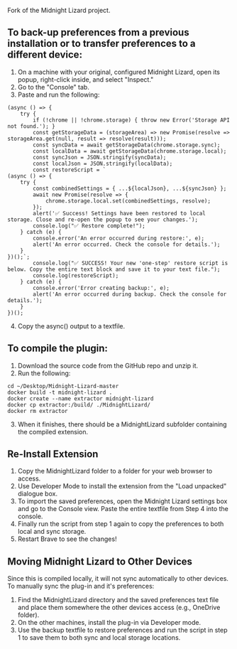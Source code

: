 Fork of the Midnight Lizard project.

## To back-up preferences from a previous installation or to transfer preferences to a different device:

1. On a machine with your original, configured Midnight Lizard, open its popup, right-click inside, and select "Inspect."
2. Go to the "Console" tab.
3. Paste and run the following:

```
(async () => {
    try {
        if (!chrome || !chrome.storage) { throw new Error('Storage API not found.'); }
        const getStorageData = (storageArea) => new Promise(resolve => storageArea.get(null, result => resolve(result)));
        const syncData = await getStorageData(chrome.storage.sync);
        const localData = await getStorageData(chrome.storage.local);
        const syncJson = JSON.stringify(syncData);
        const localJson = JSON.stringify(localData);
        const restoreScript = `
(async () => {
    try {
        const combinedSettings = { ...${localJson}, ...${syncJson} };
        await new Promise(resolve => {
            chrome.storage.local.set(combinedSettings, resolve);
        });
        alert('✅ Success! Settings have been restored to local storage. Close and re-open the popup to see your changes.');
        console.log("✅ Restore complete!");
    } catch (e) {
        console.error('An error occurred during restore:', e);
        alert('An error occurred. Check the console for details.');
    }
})();`;
        console.log("✅ SUCCESS! Your new 'one-step' restore script is below. Copy the entire text block and save it to your text file.");
        console.log(restoreScript);
    } catch (e) {
        console.error('Error creating backup:', e);
        alert('An error occurred during backup. Check the console for details.');
    }
})();
```
4. Copy the async() output to a textfile.

## To compile the plugin:

1. Download the source code from the GitHub repo and unzip it.
2. Run the following:

```
cd ~/Desktop/Midnight-Lizard-master
docker build -t midnight-lizard .
docker create --name extractor midnight-lizard
docker cp extractor:/build/ ./MidnightLizard/
docker rm extractor
```
3. When it finishes, there should be a MidnightLizard subfolder containing the compiled extension.

## Re-Install Extension
1. Copy the MidnightLizard folder to a folder for your web browser to access.
2. Use Developer Mode to install the extension from the "Load unpacked" dialogue box.
3. To import the saved preferences, open the Midnight Lizard settings box and go to the Console view. Paste the entire textfile from Step 4 into the console.
4. Finally run the script from step 1 again to copy the preferences to both local and sync storage.
5. Restart Brave to see the changes!

## Moving Midnight Lizard to Other Devices

Since this is compiled locally, it will not sync automatically to other devices. To manually sync the plug-in and it's preferences:
1. Find the MidnightLizard directory and the saved preferences text file and place them somewhere the other devices access (e.g., OneDrive folder). 
2. On the other machines, install the plug-in via Developer mode.
3. Use the backup textfile to restore preferences and run the script in step 1 to save them to both sync and local storage locations.
